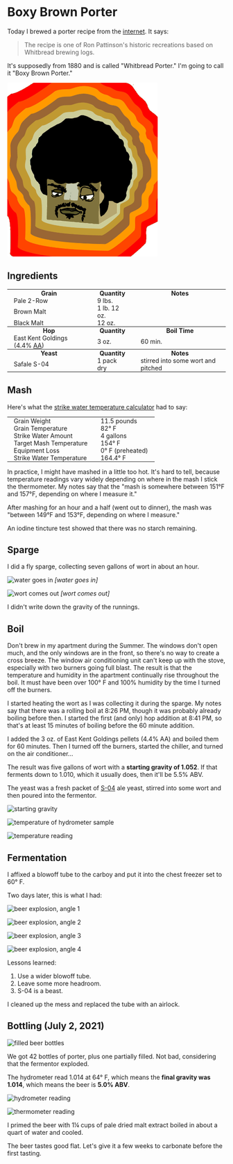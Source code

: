 Boxy Brown Porter
=================
Today I brewed a porter recipe from the [internet][2].  It says:

> The recipe is one of Ron Pattinson's historic recreations based on Whitbread brewing logs.

It's supposedly from 1880 and is called "Whitbread Porter."  I'm going to
call it "Boxy Brown Porter."

<a href="boxy.png"><img src="boxy_small.png"/></a>

<style>
table.brewing td, table.brewing th {
    padding: 0 15px;
}
</style>

Ingredients
-----------
<table class="brewing">
  <tr><th>Grain</th><th>Quantity</th><th>Notes</th></tr>
  <tr><td>Pale 2-Row</td><td>9 lbs.</td><td></td></tr>
  <tr><td>Brown Malt</td><td>1 lb. 12 oz.</td><td></td></tr>
  <tr><td>Black Malt</td><td>12 oz.</td><td></td></tr>
  
  <tr><th>Hop</th><th>Quantity</th><th>Boil Time</th></tr>
  <tr><td>East Kent Goldings (4.4% <a href="https://en.wikipedia.org/wiki/Alpha_acid">AA</a>)</td><td>3 oz.</td><td>60 min.</td></tr>
  
  <tr><th>Yeast</th><th>Quantity</th><th>Notes</th></tr>
  <tr><td>Safale S-04</td><td>1 pack dry</td><td>stirred into some wort and pitched</td></tr>
</table>

Mash
----
Here's what the [strike water temperature calculator][1] had to say:

<table class="brewing">
  <tr><td>Grain Weight</td><td>11.5 pounds</td></tr>
  <tr><td>Grain Temperature</td><td>82° F</td></tr>
  <tr><td>Strike Water Amount</td><td>4 gallons</td></tr>
  <tr><td>Target Mash Temperature</td><td>154° F</td></tr>
  <tr><td>Equipment Loss</td><td>0° F (preheated)</td></tr>
  <tr><td>Strike Water Temperature</td><td>164.4° F</td></tr>
</table>

In practice, I might have mashed in a little too hot.  It's hard to tell,
because temperature readings vary widely depending on where in the mash I
stick the thermometer.   My notes say that the "mash is somewhere between
151°F and 157°F, depending on where I measure it."

After mashing for an hour and a half (went out to dinner), the mash was
"between 149°F and 153°F, depending on where I measure."

An iodine tincture test showed that there was no starch remaining.

Sparge
------
I did a fly sparge, collecting seven gallons of wort in about an hour.

![water goes in](water-in_small.webp)
*\[water goes in\]*

![wort comes out](wort-out_small.webp)
*\[wort comes out\]*

I didn't write down the gravity of the runnings.

Boil
----
Don't brew in my apartment during the Summer.  The windows don't open much, and
the only windows are in the front, so there's no way to create a cross breeze.
The window air conditioning unit can't keep up with the stove, especially with
two burners going full blast.  The result is that the temperature and humidity
in the apartment continually rise throughout the boil.  It must have been over
100° F and 100% humidity by the time I turned off the burners.

I started heating the wort as I was collecting it during the sparge.  My notes
say that there was a rolling boil at 8:26 PM, though it was probably already
boiling before then.  I started the first (and only) hop addition at 8:41 PM,
so that's at least 15 minutes of boiling before the 60 minute addition.

I added the 3 oz. of East Kent Goldings pellets (4.4% AA) and boiled them for
60 minutes.  Then I turned off the burners, started the chiller, and turned on
the air conditioner...

The result was five gallons of wort with a **starting gravity of 1.052**.  If
that ferments down to 1.010, which it usually does, then it'll be 5.5% ABV.

The yeast was a fresh packet of [S-04][3] ale yeast, stirred into some wort and
then poured into the fermentor.

![starting gravity](gravity_small.webp)

![temperature of hydrometer sample](gravity-temperature_small.webp)

![temperature reading](temperature_small.webp)

Fermentation
------------
I affixed a blowoff tube to the carboy and put it into the chest freezer set to
60° F.

Two days later, this is what I had:

![beer explosion, angle 1](poop1_small.webp)

![beer explosion, angle 2](poop2_small.webp)

![beer explosion, angle 3](poop3_small.webp)

![beer explosion, angle 4](poop4_small.webp)

Lessons learned:

1. Use a wider blowoff tube.
2. Leave some more headroom.
3. S-04 is a beast.

I cleaned up the mess and replaced the tube with an airlock.

Bottling (July 2, 2021)
-----------------------
![filled beer bottles](filled_small.webp)

We got 42 bottles of porter, plus one partially filled.  Not bad, considering
that the fermentor exploded.

The hydrometer read 1.014 at 64° F, which means the **final gravity was 1.014**,
which means the beer is **5.0% ABV**.

![hydrometer reading](hydrometer_small.webp)

![thermometer reading](thermometer_small.webp)

I primed the beer with 1¼ cups of pale dried malt extract boiled in about a
quart of water and cooled.

The beer tastes good flat.  Let's give it a few weeks to carbonate before the
first tasting.

[1]: http://www.homebrewing.com/calculators/?page=tools&section=strike&action=calculate
[2]: https://www.homebrewtalk.com/threads/1880-whitbread-porter.666707/
[3]: https://fermentis.com/wp-content/uploads/2018/08/SafAle-S-04.pdf
